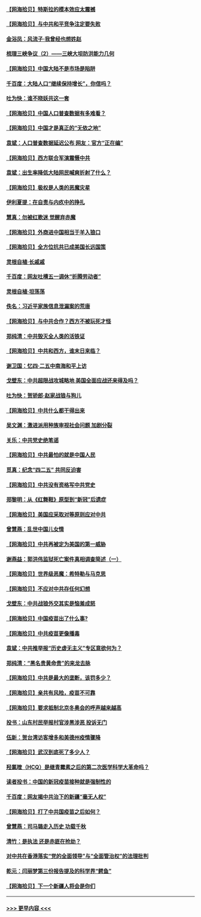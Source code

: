 #### [【网海拾贝】特斯拉的模本效应太震撼](../pages/nsc993/n12925626.md?t=05071201) 
#### [【网海拾贝】与中共和平竞争注定要失败](../pages/nsc993/n12923326.md?t=05071201) 
#### [金浴凤：风流子‧我曾经也想姓赵](../pages/nsc993/n12920911.md?t=05071201) 
#### [梳理三峡争议（2）——三峡大坝防洪能力几何](../pages/nsc993/n12920173.md?t=05071201) 
#### [【网海拾贝】中国大陆不是市场是陷阱](../pages/nsc993/n12920143.md?t=05071201) 
#### [千百度：大陆人口“继续保持增长”，你信吗？](../pages/nsc993/n12918946.md?t=05071201) 
#### [吐为快：谁不晓妖共这一套](../pages/nsc993/n12918941.md?t=05071201) 
#### [【网海拾贝】中国人口普查数据有多难看？](../pages/nsc993/n12917822.md?t=05071201) 
#### [【网海拾贝】中国才是真正的“无依之地”](../pages/nsc993/n12915845.md?t=05071201) 
#### [袁斌：人口普查数据延迟公布 网友：官方“正在编”](../pages/nsc993/n12915748.md?t=05071201) 
#### [【网海拾贝】西方联合军演震慑中共](../pages/nsc993/n12913466.md?t=05071201) 
#### [袁斌：出生率降低大陆网民喊爽折射了什么？](../pages/nsc993/n12913365.md?t=05071201) 
#### [【网海拾贝】极权是人类的恶魔灾星](../pages/nsc993/n12910697.md?t=05071201) 
#### [伊利夏提：在自责与内疚中的挣扎](../pages/nsc993/n12910493.md?t=05071201) 
#### [慧真：勿被红歌迷 觉醒弃赤魔](../pages/nsc993/n12910485.md?t=05071201) 
#### [【网海拾贝】外商进中国相当于羊入狼口](../pages/nsc993/n12908274.md?t=05071201) 
#### [【网海拾贝】全方位抗共已成美国长远国策](../pages/nsc993/n12906878.md?t=05071201) 
#### [灵根自植‧长戚戚](../pages/nsc993/n12905585.md?t=05071201) 
#### [千百度：网友吐槽五一调休“折腾劳动者”](../pages/nsc993/n12905934.md?t=05071201) 
#### [灵根自植‧坦荡荡](../pages/nsc993/n12905562.md?t=05071201) 
#### [佚名：习近平家族信息泄漏案的荒唐](../pages/nsc993/n12904705.md?t=05071201) 
#### [【网海拾贝】与中共合作？西方不被玩死才怪](../pages/nsc993/n12903873.md?t=05071201) 
#### [郑纯清：中共毁灭全人类的活铁证](../pages/nsc993/n12903785.md?t=05071201) 
#### [【网海拾贝】中共和西方，谁末日来临？](../pages/nsc993/n12903482.md?t=05071201) 
#### [谢卫国：忆四‧二五中南海和平上访](../pages/nsc993/n12902192.md?t=05071201) 
#### [戈壁东：中共超限战攻城略地 美国全面应战还来得及吗？](../pages/nsc993/n12902297.md?t=05071201) 
#### [吐为快：贺骄郎‧赵家战狼与狗儿](../pages/nsc993/n12902280.md?t=05071201) 
#### [【网海拾贝】中共什么都干得出来](../pages/nsc993/n12897500.md?t=05071201) 
#### [吴文渊：激进派用种族审视社会问题 加剧分裂](../pages/nsc993/n12893881.md?t=05071201) 
#### [关乐：中共党史绝笔谣](../pages/nsc993/n12897270.md?t=05071201) 
#### [【网海拾贝】中共最怕的就是中国人民](../pages/nsc993/n12894705.md?t=05071201) 
#### [觅真：纪念“四二五” 共同反迫害](../pages/nsc993/n12894553.md?t=05071201) 
#### [【网海拾贝】中共没有资格写中共党史](../pages/nsc993/n12892231.md?t=05071201) 
#### [郑黎明：从《红舞鞋》原型到“新冠”后遗症](../pages/nsc993/n12890469.md?t=05071201) 
#### [【网海拾贝】美国应采取对等原则应对中共](../pages/nsc993/n12889176.md?t=05071201) 
#### [曾慧燕：乱世中国儿女情](../pages/nsc993/n12887931.md?t=05071201) 
#### [【网海拾贝】中共再被定为美国的第一威胁](../pages/nsc993/n12887580.md?t=05071201) 
#### [谢燕益：郭洪伟监狱死亡案件真相调查简述（一）](../pages/nsc993/n12885648.md?t=05071201) 
#### [【网海拾贝】世界级恶魔：希特勒与马克思](../pages/nsc993/n12884062.md?t=05071201) 
#### [【网海拾贝】不应对中共存任何幻想](../pages/nsc993/n12881460.md?t=05071201) 
#### [戈壁东：中共战狼外交其实是恼羞成怒](../pages/nsc993/n12880392.md?t=05071201) 
#### [【网海拾贝】中国疫苗出了什么事?](../pages/nsc993/n12879124.md?t=05071201) 
#### [【网海拾贝】中共疫苗更像播毒](../pages/nsc993/n12876631.md?t=05071201) 
#### [袁斌：中共推举报“历史虚无主义”专区意欲何为？](../pages/nsc993/n12876530.md?t=05071201) 
#### [郑纯清：“黑名贵黄命贵”的来龙去脉](../pages/nsc993/n12875589.md?t=05071201) 
#### [【网海拾贝】中共是最大的垄断，该罚多少？](../pages/nsc993/n12874006.md?t=05071201) 
#### [【网海拾贝】亲共有风险，疫苗不可靠](../pages/nsc993/n12872224.md?t=05071201) 
#### [【网海拾贝】要求抵制北京冬奥会的呼声越来越高](../pages/nsc993/n12868962.md?t=05071201) 
#### [投书：山东村民举报村官涉黑涉恶 投诉无门](../pages/nsc993/n12869726.md?t=05071201) 
#### [伍新：贺台湾访客增多和美德州疫情骤降](../pages/nsc993/n12865651.md?t=05071201) 
#### [【网海拾贝】武汉到底死了多少人？](../pages/nsc993/n12863707.md?t=05071201) 
#### [羟氯喹（HCQ）是继青霉素之后的第二次医学科学大革命吗？](../pages/nsc993/n12638564.md?t=05071201) 
#### [读者投书：中国的新冠疫苗接种就是强制性的](../pages/nsc993/n12859932.md?t=05071201) 
#### [千百度：网友揭中共治下的新疆“毫无人权”](../pages/nsc993/n12858385.md?t=05071201) 
#### [【网海拾贝】打了中共国疫苗之后如何？](../pages/nsc993/n12857866.md?t=05071201) 
#### [曾慧燕：司马璐走入历史 功载千秋](../pages/nsc993/n12856996.md?t=05071201) 
#### [清竹：是执法 还是赤匪在抢劫？](../pages/nsc993/n12856952.md?t=05071201) 
#### [对中共在香港落实“党的全面领导”与“全面管治权”的法理批判](../pages/nsc993/n12856929.md?t=05071201) 
#### [乾元：闫丽梦第三份报告提及的科学界“鳄鱼”](../pages/nsc993/n12855985.md?t=05071201) 
#### [【网海拾贝】下一个新疆人将会是你们](../pages/nsc993/n12855864.md?t=05071201) 

----
#### [ >>> 更早内容 <<< ](../indexes/nsc993-earlier.md)
